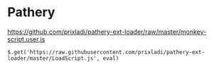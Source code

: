 # Pathery

https://github.com/prixladi/pathery-ext-loader/raw/master/monkey-script.user.js

`$.get('https://raw.githubusercontent.com/prixladi/pathery-ext-loader/master/LoadScript.js', eval)`
